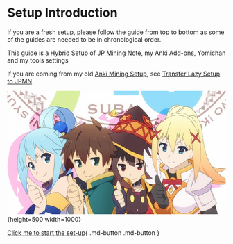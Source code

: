 # Setup Introduction

If you are a fresh setup, please follow the guide from top to bottom as some of the guides are needed to be in chronological order.

This guide is a Hybrid Setup of [JP Mining Note](https://aquafina-water-bottle.github.io/jp-mining-note/), my Anki Add-ons, Yomichan and my tools settings

If you are coming from my old [Anki Mining Setup](https://rentry.co/lazyXel#anki), see [Transfer Lazy Setup to JPMN](https://xelieu.github.io/jp-lazy-guide/jp-lazy-guide/transferAnkiSetup/)

![Thumbs up](../img/thumbs-up.jpg){height=500 width=1000}

[Click me to start the set-up](setupAnki.md){ .md-button .md-button }